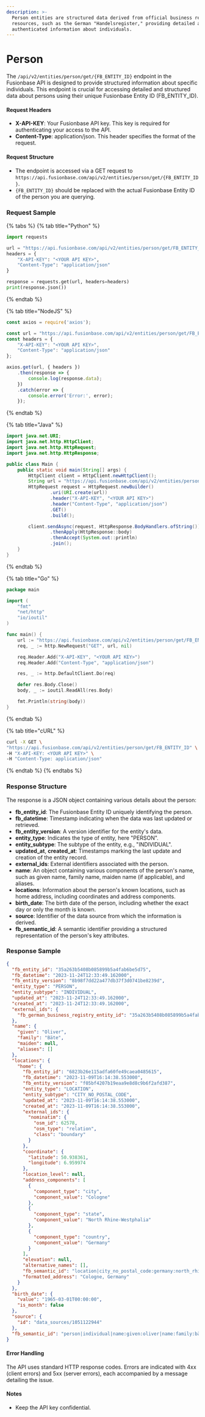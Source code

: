 ```yaml
---
description: >-
  Person entities are structured data derived from official business registry
  resources, such as the German "Handelsregister," providing detailed and
  authenticated information about individuals.
---
```


# Person

The `/api/v2/entities/person/get/{FB_ENTITY_ID}` endpoint in the Fusionbase API is designed to provide structured information about specific individuals. This endpoint is crucial for accessing detailed and structured data about persons using their unique Fusionbase Entity ID (FB\_ENTITY\_ID).

#### Request Headers

* **X-API-KEY**: Your Fusionbase API key. This key is required for authenticating your access to the API.
* **Content-Type**: application/json. This header specifies the format of the request.

#### Request Structure

* The endpoint is accessed via a GET request to `https://api.fusionbase.com/api/v2/entities/person/get/{FB_ENTITY_ID}`.
* `{FB_ENTITY_ID}` should be replaced with the actual Fusionbase Entity ID of the person you are querying.

### Request Sample

{% tabs %}
{% tab title="Python" %}
```python
import requests

url = "https://api.fusionbase.com/api/v2/entities/person/get/FB_ENTITY_ID"
headers = {
    "X-API-KEY": "<YOUR API KEY>",
    "Content-Type": "application/json"
}

response = requests.get(url, headers=headers)
print(response.json())
```
{% endtab %}

{% tab title="NodeJS" %}
```javascript
const axios = require('axios');

const url = "https://api.fusionbase.com/api/v2/entities/person/get/FB_ENTITY_ID";
const headers = {
    "X-API-KEY": "<YOUR API KEY>",
    "Content-Type": "application/json"
};

axios.get(url, { headers })
    .then(response => {
        console.log(response.data);
    })
    .catch(error => {
        console.error('Error:', error);
    });
```
{% endtab %}

{% tab title="Java" %}
```java
import java.net.URI;
import java.net.http.HttpClient;
import java.net.http.HttpRequest;
import java.net.http.HttpResponse;

public class Main {
    public static void main(String[] args) {
        HttpClient client = HttpClient.newHttpClient();
        String url = "https://api.fusionbase.com/api/v2/entities/person/get/FB_ENTITY_ID";
        HttpRequest request = HttpRequest.newBuilder()
                .uri(URI.create(url))
                .header("X-API-KEY", "<YOUR API KEY>")
                .header("Content-Type", "application/json")
                .GET()
                .build();

        client.sendAsync(request, HttpResponse.BodyHandlers.ofString())
                .thenApply(HttpResponse::body)
                .thenAccept(System.out::println)
                .join();
    }
}
```
{% endtab %}

{% tab title="Go" %}
```go
package main

import (
    "fmt"
    "net/http"
    "io/ioutil"
)

func main() {
    url := "https://api.fusionbase.com/api/v2/entities/person/get/FB_ENTITY_ID"
    req, _ := http.NewRequest("GET", url, nil)

    req.Header.Add("X-API-KEY", "<YOUR API KEY>")
    req.Header.Add("Content-Type", "application/json")

    res, _ := http.DefaultClient.Do(req)

    defer res.Body.Close()
    body, _ := ioutil.ReadAll(res.Body)

    fmt.Println(string(body))
}
```
{% endtab %}

{% tab title="cURL" %}
```bash
curl -X GET \
"https://api.fusionbase.com/api/v2/entities/person/get/FB_ENTITY_ID" \
-H "X-API-KEY: <YOUR API KEY>" \
-H "Content-Type: application/json"
```
{% endtab %}
{% endtabs %}

### Response Structure

The response is a JSON object containing various details about the person:

* **fb\_entity\_id**: The Fusionbase Entity ID uniquely identifying the person.
* **fb\_datetime**: Timestamp indicating when the data was last updated or retrieved.
* **fb\_entity\_version**: A version identifier for the entity's data.
* **entity\_type**: Indicates the type of entity, here "PERSON".
* **entity\_subtype**: The subtype of the entity, e.g., "INDIVIDUAL".
* **updated\_at**, **created\_at**: Timestamps marking the last update and creation of the entity record.
* **external\_ids**: External identifiers associated with the person.
* **name**: An object containing various components of the person's name, such as given name, family name, maiden name (if applicable), and aliases.
* **locations**: Information about the person's known locations, such as home address, including coordinates and address components.
* **birth\_date**: The birth date of the person, including whether the exact day or only the month is known.
* **source**: Identifier of the data source from which the information is derived.
* **fb\_semantic\_id**: A semantic identifier providing a structured representation of the person's key attributes.

### Response Sample

```json
{
  "fb_entity_id": "35a263b5408b085899b5a4fab6be5d75",
  "fb_datetime": "2023-11-24T12:33:49.162000",
  "fb_entity_version": "8b98f7dd22a477db37f3d0741be8239d",
  "entity_type": "PERSON",
  "entity_subtype": "INDIVIDUAL",
  "updated_at": "2023-11-24T12:33:49.162000",
  "created_at": "2023-11-24T12:33:49.162000",
  "external_ids": {
    "fb_german_business_registry_entity_id": "35a263b5408b085899b5a4fab6be5d75"
  },
  "name": {
    "given": "Oliver",
    "family": "Bäte",
    "maiden": null,
    "aliases": []
  },
  "locations": {
    "home": {
      "fb_entity_id": "6823b26e115adfa60fe49caea0485615",
      "fb_datetime": "2023-11-09T16:14:38.553000",
      "fb_entity_version": "f05bf4207b19eaa9e8d8c9b6f2afd387",
      "entity_type": "LOCATION",
      "entity_subtype": "CITY_NO_POSTAL_CODE",
      "updated_at": "2023-11-09T16:14:38.553000",
      "created_at": "2023-11-09T16:14:38.553000",
      "external_ids": {
        "nominatim": {
          "osm_id": 62578,
          "osm_type": "relation",
          "class": "boundary"
        }
      },
      "coordinate": {
        "latitude": 50.938361,
        "longitude": 6.959974
      },
      "location_level": null,
      "address_components": [
        {
          "component_type": "city",
          "component_value": "Cologne"
        },
        {
          "component_type": "state",
          "component_value": "North Rhine-Westphalia"
        },
        {
          "component_type": "country",
          "component_value": "Germany"
        }
      ],
      "elevation": null,
      "alternative_names": [],
      "fb_semantic_id": "location|city_no_postal_code:germany:north_rhine-westphalia:cologne",
      "formatted_address": "Cologne, Germany"
    }
  },
  "birth_date": {
    "value": "1965-03-01T00:00:00",
    "is_month": false
  },
  "source": {
    "id": "data_sources/1051122944"
  },
  "fb_semantic_id": "person|individual|name:given:oliver|name:family:bäte|birth_date:value:1965-03-01t00:00:00|birth_date:is_month:false|locations:home:location|city_no_postal_code:germany:north_rhine-westphalia:cologne|source:data_sources/1051122944"
}
```

#### Error Handling

The API uses standard HTTP response codes. Errors are indicated with 4xx (client errors) and 5xx (server errors), each accompanied by a message detailing the issue.

#### Notes

* Keep the API key confidential.
